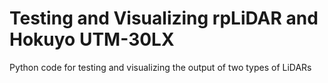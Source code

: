 # Testing and Visualizing rpLiDAR and Hokuyo UTM-30LX
 Python code for testing and visualizing the output of two types of LiDARs
